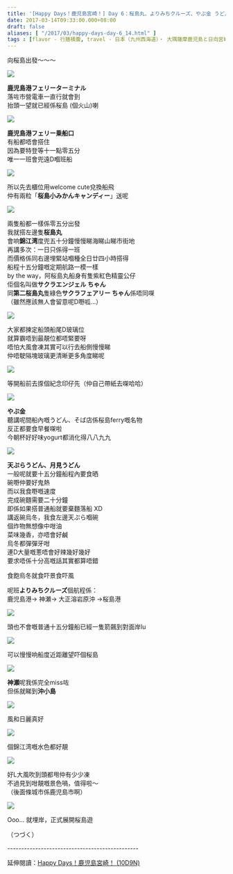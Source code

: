 ```yaml
---
title: '[Happy Days！鹿児島宮崎！] Day 6：桜島丸、よりみちクルーズ、やぶ金 うどん'
date: 2017-03-14T09:33:00.000+08:00
draft: false
aliases: [ "/2017/03/happy-days-day-6_14.html" ]
tags : [flavor - 行膳積腹, travel - 日本（九州西海道）・ 大隅薩摩鹿児島と日向宮崎]
---
```


向桜島出發～～～  

[![](https://c1.staticflickr.com/3/2877/33218134556_0be59e1bd9_z.jpg)](https://c1.staticflickr.com/3/2877/33218134556_0be59e1bd9_z.jpg)

**鹿児島港フェリーターミナル**  
落咗市營電車一直行就會到  
抬頭一望就已經係桜島 (個火山)喇  

[![](https://c2.staticflickr.com/4/3847/32876623280_f432257a61_z.jpg)](https://c2.staticflickr.com/4/3847/32876623280_f432257a61_z.jpg)

**鹿児島港フェリー乗船口**  
有船都唔會搭住  
因為要特登等十一點零五分  
唯一一班會兜遠D嗰班船  

[![](https://c1.staticflickr.com/1/633/33259593865_d426fa817e_z.jpg)](https://c1.staticflickr.com/1/633/33259593865_d426fa817e_z.jpg)

所以先去櫃位用welcome cute兌換船飛  
仲有兩粒「**桜島小みかんキャンディー**」送呢  

[![](https://c2.staticflickr.com/4/3900/33259561445_ff54822919_z.jpg)](https://c2.staticflickr.com/4/3900/33259561445_ff54822919_z.jpg)

兩隻船都一樣係零五分出發  
我就搭左邊隻**桜島丸**  
會响**錦江湾**度兜五十分鐘慢慢睇海睇山睇市街地  
再講多次：一日只係得一班  
而價格係同右邊埋緊站嗰種全日廿四小時搭得  
船程十五分鐘嘅定期航路一模一樣  
by the way，阿桜島丸船身有隻紫紅色精靈公仔  
佢個名叫做**サクラエンジェル ちゃん**  
同**第二桜島丸**隻綠色**サクラフェアリー ちゃん**係唔同㗎  
（雖然應該無人會留意呢D嘢呱...）  

[![](https://c2.staticflickr.com/4/3685/32876648250_52f23a582a_z.jpg)](https://c2.staticflickr.com/4/3685/32876648250_52f23a582a_z.jpg)

大家都揀定船頭船尾D玻璃位  
就算霸唔到最靚位都唔緊要呀  
唔怕大風會凍其實可以行去船側慢慢睇  
仲唔駛隔塊玻璃更清晰更多角度睇呢  

[![](https://c1.staticflickr.com/1/698/33259579905_184cd1ed57_z.jpg)](https://c1.staticflickr.com/1/698/33259579905_184cd1ed57_z.jpg)

等開船前去揼個紀念印仔先（仲自己帶紙去㗎哈哈）  

[![](https://c2.staticflickr.com/4/3954/33103753112_f04e674ab0_z.jpg)](https://c2.staticflickr.com/4/3954/33103753112_f04e674ab0_z.jpg)

**やぶ金**  
聽講呢間船內嘅うどん、そば店係桜島ferry嘅名物  
反正都要食早餐㗎啦  
今朝杯好好味yogurt都消化得八八九九  

[![](https://c1.staticflickr.com/1/573/32416204614_f90bf216f7_z.jpg)](https://c1.staticflickr.com/1/573/32416204614_f90bf216f7_z.jpg)

**天ぷらうどん、月見うどん**  
一般呢就要十五分鐘船程內要食晒  
碗嘢仲要好鬼熱  
而以我食嘢嘅速度  
完成碗麵需要二十分鐘  
即係如果搭普通船就要棄麵落船 XD  
講返碗烏冬，我食左邊天ぷら嗰碗  
個炸物無想像中咁油  
菜味幾香，亦唔會好鹹  
烏冬都彈彈牙咁  
連D大量嘅蔥唔會好辣幾好幾好  
要求唔係十分高嘅話其實都算唔錯  
  
食飽烏冬就食吓景食吓風  
  
呢班**よりみちクルーズ**個航程係：  
鹿児島港→ 神瀬→ 大正溶岩原沖 →桜島港  

[![](https://c1.staticflickr.com/3/2847/33131185101_4a099a4fc3_z.jpg)](https://c1.staticflickr.com/3/2847/33131185101_4a099a4fc3_z.jpg)

頭也不會嘅普通十五分鐘船已經一隻箭飆到對面岸lu  

[![](https://c2.staticflickr.com/4/3707/32445104593_a778884b7e_z.jpg)](https://c2.staticflickr.com/4/3707/32445104593_a778884b7e_z.jpg)

可以慢慢响船度近距離望吓個桜島  

[![](https://c2.staticflickr.com/4/3814/32876664290_5988521fb2_z.jpg)](https://c2.staticflickr.com/4/3814/32876664290_5988521fb2_z.jpg)

**神瀬**呢我係完全miss咗  
但係就睇到**沖小島**  

[![](https://c1.staticflickr.com/1/727/33218176426_458990f304_z.jpg)](https://c1.staticflickr.com/1/727/33218176426_458990f304_z.jpg)

風和日麗真好  

[![](https://c1.staticflickr.com/1/739/32876642650_67077eb7be_z.jpg)](https://c1.staticflickr.com/1/739/32876642650_67077eb7be_z.jpg)

個錦江湾嘅水色都好靚  

[![](https://c1.staticflickr.com/3/2910/32416162404_ec3de17fe3_z.jpg)](https://c1.staticflickr.com/3/2910/32416162404_ec3de17fe3_z.jpg)

好L大風吹到頭都甩仲有少少凍  
不過見到咁靚嘅景色喎，值得啦～  
（後面條城市係鹿児島市啊）  

[![](https://c1.staticflickr.com/3/2859/33131188271_3278db0da8_z.jpg)](https://c1.staticflickr.com/3/2859/33131188271_3278db0da8_z.jpg)

Ooo... 就埋岸，正式展開桜島遊  
  
（つづく）  
  
\-----------------------------------------------  
  
延伸閱讀：[Happy Days！鹿児島宮崎！ (10D9N)](http://www.hidie.net/2017/06/happy-days10d9n.html)